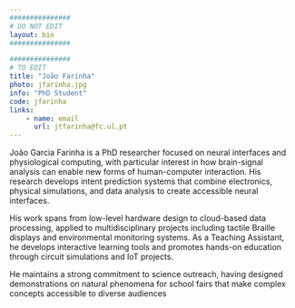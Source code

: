 ```yaml
---
###############
# DO NOT EDIT
layout: bio
###############

###############
# TO EDIT
title: "João Farinha"
photo: jfarinha.jpg
info: "PhD Student"
code: jfarinha
links:
    - name: email
      url: jtfarinha@fc.ul.pt
---
```


João Garcia Farinha is a PhD researcher focused on neural interfaces and physiological computing, with particular interest in how brain-signal analysis can enable new forms of human-computer interaction. His research develops intent prediction systems that combine electronics, physical simulations, and data analysis to create accessible neural interfaces.

His work spans from low-level hardware design to cloud-based data processing, applied to multidisciplinary projects including tactile Braille displays and environmental monitoring systems. As a Teaching Assistant, he develops interactive learning tools and promotes hands-on education through circuit simulations and IoT projects.

He maintains a strong commitment to science outreach, having designed demonstrations on natural phenomena for school fairs that make complex concepts accessible to diverse audiences
